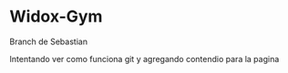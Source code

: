 # Widox-Gym
Branch de Sebastian

Intentando ver como funciona git y agregando contendio para la pagina
